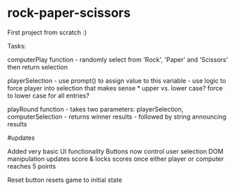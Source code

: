 # rock-paper-scissors

First project from scratch :)

Tasks:

computerPlay function - randomly select from 'Rock', 'Paper' and 'Scissors' then return selection

playerSelection - use prompt() to assign value to this variable - use logic to force player into selection that makes sense \* upper vs. lower case? force to lower case for all entries?

playRound function - takes two parameters: playerSelection, computerSelection - returns winner results - followed by string announcing results

#updates

Added very basic UI functionality
Buttons now control user selection
DOM manipulation updates score & locks scores once either player or computer reaches 5 points

Reset button resets game to initial state
